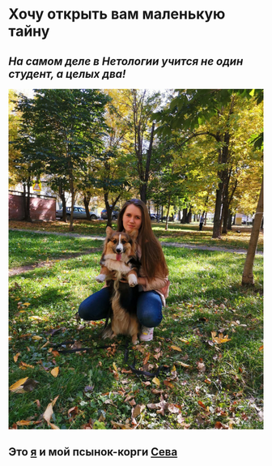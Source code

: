 # Хочу открыть вам маленькую тайну

## *На самом деле в Нетологии учится не один студент, а целых два!*

![](/photo_2022-09-29_12-03-49.jpg)

## **Это [я](https://instagram.com/shoko.vlada?igshid=YmMyMTA2M2Y=) и мой псынок-корги [Сева](https://instagram.com/severus_fluffy_corgi?igshid=YmMyMTA2M2Y=)**